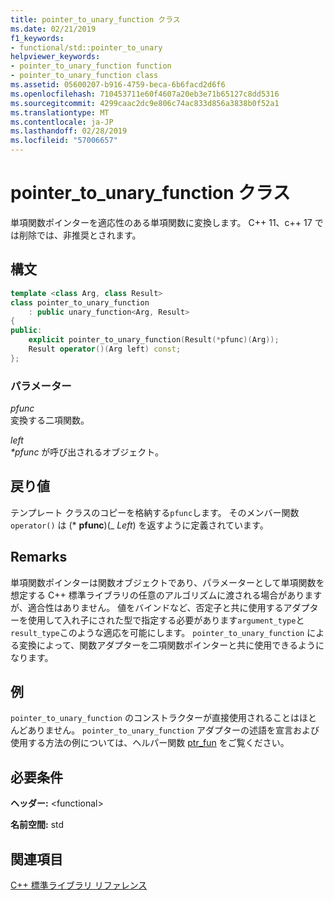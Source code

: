 ```yaml
---
title: pointer_to_unary_function クラス
ms.date: 02/21/2019
f1_keywords:
- functional/std::pointer_to_unary
helpviewer_keywords:
- pointer_to_unary_function function
- pointer_to_unary_function class
ms.assetid: 05600207-b916-4759-beca-6b6facd2d6f6
ms.openlocfilehash: 710453711e60f4607a20eb3e71b65127c8dd5316
ms.sourcegitcommit: 4299caac2dc9e806c74ac833d856a3838b0f52a1
ms.translationtype: MT
ms.contentlocale: ja-JP
ms.lasthandoff: 02/28/2019
ms.locfileid: "57006657"
---
```

# <a name="pointertounaryfunction-class"></a>pointer_to_unary_function クラス

単項関数ポインターを適応性のある単項関数に変換します。 C++ 11、c++ 17 では削除では、非推奨とされます。

## <a name="syntax"></a>構文

```cpp
template <class Arg, class Result>
class pointer_to_unary_function
    : public unary_function<Arg, Result>
{
public:
    explicit pointer_to_unary_function(Result(*pfunc)(Arg));
    Result operator()(Arg left) const;
};
```

### <a name="parameters"></a>パラメーター

*pfunc*<br/>
変換する二項関数。

*left*<br/>
*\*pfunc* が呼び出されるオブジェクト。

## <a name="return-value"></a>戻り値

テンプレート クラスのコピーを格納する`pfunc`します。 そのメンバー関数 `operator()` は (\* **pfunc**)(_ *Left*) を返すように定義されています。

## <a name="remarks"></a>Remarks

単項関数ポインターは関数オブジェクトであり、パラメーターとして単項関数を想定する C++ 標準ライブラリの任意のアルゴリズムに渡される場合がありますが、適合性はありません。 値をバインドなど、否定子と共に使用するアダプターを使用して入れ子にされた型で指定する必要があります`argument_type`と`result_type`このような適応を可能にします。 `pointer_to_unary_function` による変換によって、関数アダプターを二項関数ポインターと共に使用できるようになります。

## <a name="example"></a>例

`pointer_to_unary_function` のコンストラクターが直接使用されることはほとんどありません。 `pointer_to_unary_function` アダプターの述語を宣言および使用する方法の例については、ヘルパー関数 [ptr_fun](../standard-library/functional-functions.md#ptr_fun) をご覧ください。

## <a name="requirements"></a>必要条件

**ヘッダー:** \<functional>

**名前空間:** std

## <a name="see-also"></a>関連項目

[C++ 標準ライブラリ リファレンス](../standard-library/cpp-standard-library-reference.md)<br/>
